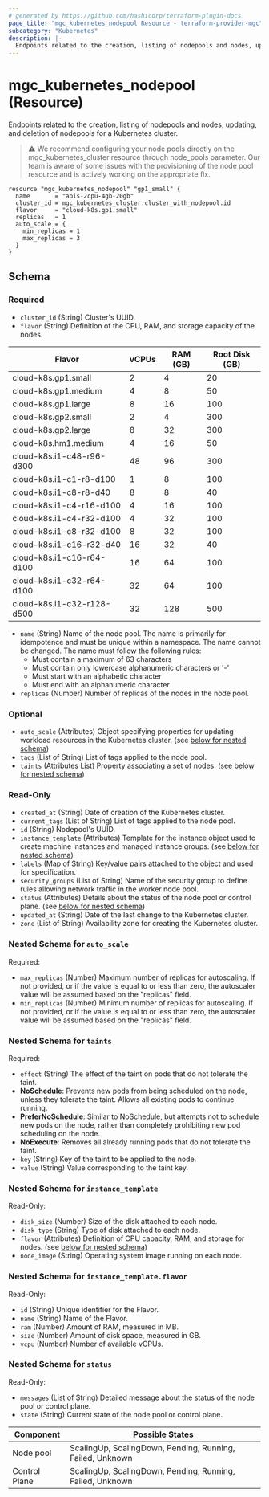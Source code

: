 ```yaml
---
# generated by https://github.com/hashicorp/terraform-plugin-docs
page_title: "mgc_kubernetes_nodepool Resource - terraform-provider-mgc"
subcategory: "Kubernetes"
description: |-
  Endpoints related to the creation, listing of nodepools and nodes, updating, and deletion of nodepools for a Kubernetes cluster.
---
```


# mgc_kubernetes_nodepool (Resource)

Endpoints related to the creation, listing of nodepools and nodes, updating, and deletion of nodepools for a Kubernetes cluster.

> :warning: We recommend configuring your node pools directly on the mgc_kubernetes_cluster resource through node_pools parameter. Our team is aware of some issues with the provisioning of the node pool resource and is actively working on the appropriate fix.

```hcl
resource "mgc_kubernetes_nodepool" "gp1_small" {
  name       = "apis-2cpu-4gb-20gb"
  cluster_id = mgc_kubernetes_cluster.cluster_with_nodepool.id
  flavor     = "cloud-k8s.gp1.small"
  replicas   = 1
  auto_scale = {
    min_replicas = 1
    max_replicas = 3
  }
}
```

<!-- schema generated by tfplugindocs -->
## Schema

### Required

- `cluster_id` (String) Cluster's UUID.
- `flavor` (String) Definition of the CPU, RAM, and storage capacity of the nodes.

| Flavor                     | vCPUs | RAM (GB) | Root Disk (GB) |
|----------------------------|-------|----------|----------------|
| cloud-k8s.gp1.small        | 2     | 4        | 20             |
| cloud-k8s.gp1.medium       | 4     | 8        | 50             |
| cloud-k8s.gp1.large        | 8     | 16       | 100            |
| cloud-k8s.gp2.small        | 2     | 4        | 300            |
| cloud-k8s.gp2.large        | 8     | 32       | 300            |
| cloud-k8s.hm1.medium       | 4     | 16       | 50             |
| cloud-k8s.i1-c48-r96-d300  | 48    | 96       | 300            |
| cloud-k8s.i1-c1-r8-d100    | 1     | 8        | 100            |
| cloud-k8s.i1-c8-r8-d40     | 8     | 8        | 40             |
| cloud-k8s.i1-c4-r16-d100   | 4     | 16       | 100            |
| cloud-k8s.i1-c4-r32-d100   | 4     | 32       | 100            |
| cloud-k8s.i1-c8-r32-d100   | 8     | 32       | 100            |
| cloud-k8s.i1-c16-r32-d40   | 16    | 32       | 40             |
| cloud-k8s.i1-c16-r64-d100  | 16    | 64       | 100            |
| cloud-k8s.i1-c32-r64-d100  | 32    | 64       | 100            |
| cloud-k8s.i1-c32-r128-d500 | 32    | 128      | 500            |
- `name` (String) Name of the node pool. The name is primarily for idempotence and must be unique within a namespace. The name cannot be changed.
The name must follow the following rules:
  - Must contain a maximum of 63 characters
  - Must contain only lowercase alphanumeric characters or '-'
  - Must start with an alphabetic character
  - Must end with an alphanumeric character
- `replicas` (Number) Number of replicas of the nodes in the node pool.

### Optional

- `auto_scale` (Attributes) Object specifying properties for updating workload resources in the Kubernetes cluster. (see [below for nested schema](#nestedatt--auto_scale))
- `tags` (List of String) List of tags applied to the node pool.
- `taints` (Attributes List) Property associating a set of nodes. (see [below for nested schema](#nestedatt--taints))

### Read-Only

- `created_at` (String) Date of creation of the Kubernetes cluster.
- `current_tags` (List of String) List of tags applied to the node pool.
- `id` (String) Nodepool's UUID.
- `instance_template` (Attributes) Template for the instance object used to create machine instances and managed instance groups. (see [below for nested schema](#nestedatt--instance_template))
- `labels` (Map of String) Key/value pairs attached to the object and used for specification.
- `security_groups` (List of String) Name of the security group to define rules allowing network traffic in the worker node pool.
- `status` (Attributes) Details about the status of the node pool or control plane. (see [below for nested schema](#nestedatt--status))
- `updated_at` (String) Date of the last change to the Kubernetes cluster.
- `zone` (List of String) Availability zone for creating the Kubernetes cluster.

<a id="nestedatt--auto_scale"></a>
### Nested Schema for `auto_scale`

Required:

- `max_replicas` (Number) Maximum number of replicas for autoscaling. If not provided, or if the value is equal to or less than zero, the autoscaler value will be assumed based on the "replicas" field.
- `min_replicas` (Number) Minimum number of replicas for autoscaling. If not provided, or if the value is equal to or less than zero, the autoscaler value will be assumed based on the "replicas" field.


<a id="nestedatt--taints"></a>
### Nested Schema for `taints`

Required:

- `effect` (String) The effect of the taint on pods that do not tolerate the taint.
- **NoSchedule**: Prevents new pods from being scheduled on the node, unless they tolerate the taint. Allows all existing pods to continue running.
- **PreferNoSchedule**: Similar to NoSchedule, but attempts not to schedule new pods on the node, rather than completely prohibiting new pod scheduling on the node.
- **NoExecute**: Removes all already running pods that do not tolerate the taint.
- `key` (String) Key of the taint to be applied to the node.
- `value` (String) Value corresponding to the taint key.


<a id="nestedatt--instance_template"></a>
### Nested Schema for `instance_template`

Read-Only:

- `disk_size` (Number) Size of the disk attached to each node.
- `disk_type` (String) Type of disk attached to each node.
- `flavor` (Attributes) Definition of CPU capacity, RAM, and storage for nodes. (see [below for nested schema](#nestedatt--instance_template--flavor))
- `node_image` (String) Operating system image running on each node.

<a id="nestedatt--instance_template--flavor"></a>
### Nested Schema for `instance_template.flavor`

Read-Only:

- `id` (String) Unique identifier for the Flavor.
- `name` (String) Name of the Flavor.
- `ram` (Number) Amount of RAM, measured in MB.
- `size` (Number) Amount of disk space, measured in GB.
- `vcpu` (Number) Number of available vCPUs.



<a id="nestedatt--status"></a>
### Nested Schema for `status`

Read-Only:

- `messages` (List of String) Detailed message about the status of the node pool or control plane.
- `state` (String) Current state of the node pool or control plane.

| Component       | Possible States                                           |
|-----------------|-----------------------------------------------------------|
| Node pool       | ScalingUp, ScalingDown, Pending, Running, Failed, Unknown |
| Control Plane   | ScalingUp, ScalingDown, Pending, Running, Failed, Unknown |

